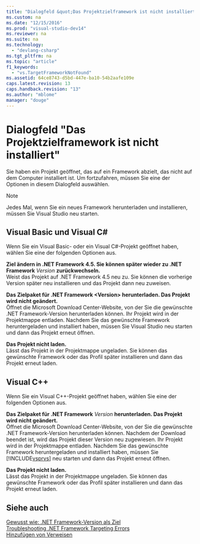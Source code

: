 ```yaml
---
title: "Dialogfeld &quot;Das Projektzielframework ist nicht installiert&quot;"
ms.custom: na
ms.date: "12/15/2016"
ms.prod: "visual-studio-dev14"
ms.reviewer: na
ms.suite: na
ms.technology: 
  - "devlang-csharp"
ms.tgt_pltfrm: na
ms.topic: "article"
f1_keywords: 
  - "vs.TargetFrameworkNotFound"
ms.assetid: 64ce8743-d5bd-447e-ba10-54b2aafe109e
caps.latest.revision: 13
caps.handback.revision: "13"
ms.author: "mblome"
manager: "douge"
---
```

# Dialogfeld &quot;Das Projektzielframework ist nicht installiert&quot;
Sie haben ein Projekt geöffnet, das auf ein Framework abzielt, das nicht auf dem Computer installiert ist. Um fortzufahren, müssen Sie eine der Optionen in diesem Dialogfeld auswählen.  
  
> [!NOTE]
>  Jedes Mal, wenn Sie ein neues Framework herunterladen und installieren, müssen Sie Visual Studio neu starten.  
  
## Visual Basic und Visual C\#  
 Wenn Sie ein Visual Basic\- oder ein Visual C\#\-Projekt geöffnet haben, wählen Sie eine der folgenden Optionen aus.  
  
 **Ziel ändern in .NET Framework 4.5. Sie können später wieder zu .NET Framework** *Version*  **zurückwechseln.**  
 Weist das Projekt auf .NET Framework 4.5 neu zu. Sie können die vorherige Version später neu installieren und das Projekt dann neu zuweisen.  
  
 **Das Zielpaket für .NET Framework \<Version\> herunterladen. Das Projekt wird nicht geändert.**  
 Öffnet die Microsoft Download Center\-Website, von der Sie die gewünschte .NET Framework\-Version herunterladen können. Ihr Projekt wird in der Projektmappe entladen. Nachdem Sie das gewünschte Framework heruntergeladen und installiert haben, müssen Sie Visual Studio neu starten und dann das Projekt erneut öffnen.  
  
 **Das Projekt nicht laden.**  
 Lässt das Projekt in der Projektmappe ungeladen. Sie können das gewünschte Framework oder das Profil später installieren und dann das Projekt erneut laden.  
  
## Visual C\+\+  
 Wenn Sie ein Visual C\+\+\-Projekt geöffnet haben, wählen Sie eine der folgenden Optionen aus.  
  
 **Das Zielpaket für .NET Framework** *Version*  **herunterladen. Das Projekt wird nicht geändert.**  
 Öffnet die Microsoft Download Center\-Website, von der Sie die gewünschte .NET Framework\-Version herunterladen können. Nachdem der Download beendet ist, wird das Projekt dieser Version neu zugewiesen. Ihr Projekt wird in der Projektmappe entladen. Nachdem Sie das gewünschte Framework heruntergeladen und installiert haben, müssen Sie [!INCLUDE[vsprvs](../assembler/masm/includes/vsprvs_md.md)] neu starten und dann das Projekt erneut öffnen.  
  
 **Das Projekt nicht laden.**  
 Lässt das Projekt in der Projektmappe ungeladen. Sie können das gewünschte Framework oder das Profil später installieren und dann das Projekt erneut laden.  
  
## Siehe auch  
 [Gewusst wie: .NET Framework\-Version als Ziel](../Topic/How%20to:%20Target%20a%20Version%20of%20the%20.NET%20Framework.md)   
 [Troubleshooting .NET Framework Targeting Errors](../Topic/Troubleshooting%20.NET%20Framework%20Targeting%20Errors.md)   
 [Hinzufügen von Verweisen](../ide/adding-references-in-visual-cpp-projects.md)